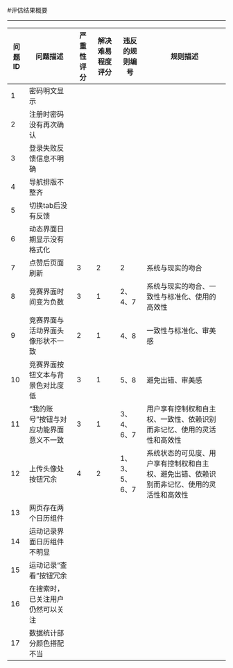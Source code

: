 #评估结果概要

---

|问题ID|问题描述|严重性评分|解决难易程度评分|违反的规则编号|规则描述|
|--|--|--|--|--|--|
|1|密码明文显示|||||
|2|注册时密码没有再次确认|||||
|3|登录失败反馈信息不明确|||||
|4|导航排版不整齐|||||
|5|切换tab后没有反馈|||||
|6|动态界面日期显示没有格式化|||||
|7|点赞后页面刷新|3|2|2|系统与现实的吻合|
|8|竞赛界面时间变为负数|3|1|2、4、7|系统与现实的吻合、一致性与标准化、使用的高效性|
|9|竞赛界面与活动界面头像形状不一致|2|1|4、8|一致性与标准化、审美感|
|10|竞赛界面按钮文本与背景色对比度低|3|1|5、8|避免出错、审美感|
|11|“我的账号”按钮与对应功能界面意义不一致|3|1|3、4、6、7|用户享有控制权和自主权、一致性、依赖识别而非记忆、使用的灵活性和高效性|
|12|上传头像处按钮冗余|4|2|1、3、5、6、7|系统状态的可见度、用户享有控制权和自主权、避免出错、依赖识别而非记忆、使用的灵活性和高效性|
|13|网页存在两个日历组件|||||
|14|运动记录界面日历组件不明显|||||
|15|运动记录“查看”按钮冗余|||||
|16|在搜索时，已关注用户仍然可以关注|||||
|17|数据统计部分颜色搭配不当|||||





